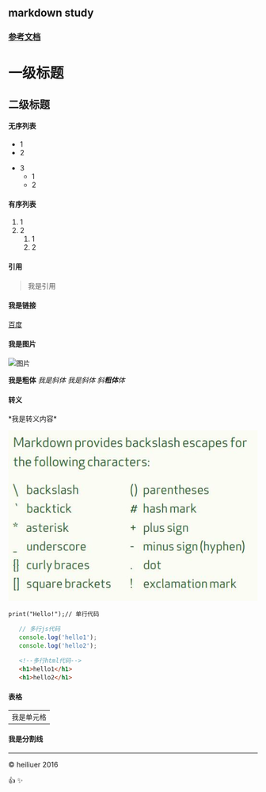 ## markdown study
### [参考文档](markdown-cheatsheet-online.pdf)

# 一级标题
## 二级标题

#### 无序列表
- 1
- 2
* 3
    * 1
    * 2

#### 有序列表
1. 1
2. 2
    1. 1
    2. 2

#### 引用
> 我是引用

#### 我是链接
[百度](https://www.baidu.com)

#### 我是图片 
![图片](https://www.baidu.com/img/2016_10_09logo_61d59f1e74db0be41ffe1d31fb8edef3.png)


**我是粗体**
*我是斜体*
_我是斜体_
*斜**粗体**体*

#### 转义
\*我是转义内容\*

![图片看不到](escape.jpg)

`print("Hello!");// 单行代码`

```javascript
   // 多行js代码
   console.log('hello1');
   console.log('hello2');
```
```html
   <!--多行html代码-->
   <h1>hello1</h1>
   <h1>hello2</h1>
```

#### 表格
<table>
<tr>
    <td>我是单元格</td>
</tr>
</table>

#### 我是分割线
***

&copy; heiliuer 2016

:+1:
:sparkles:
